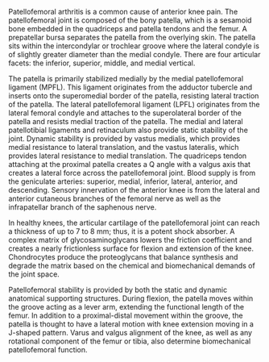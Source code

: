 Patellofemoral arthritis is a common cause of anterior knee pain. The patellofemoral joint is composed of the bony patella, which is a sesamoid bone embedded in the quadriceps and patella tendons and the femur. A prepatellar bursa separates the patella from the overlying skin. The patella sits within the intercondylar or trochlear groove where the lateral condyle is of slightly greater diameter than the medial condyle. There are four articular facets: the inferior, superior, middle, and medial vertical.

The patella is primarily stabilized medially by the medial patellofemoral ligament (MPFL). This ligament originates from the adductor tubercle and inserts onto the superomedial border of the patella, resisting lateral traction of the patella. The lateral patellofemoral ligament (LPFL) originates from the lateral femoral condyle and attaches to the superolateral border of the patella and resists medial traction of the patella. The medial and lateral patellotibial ligaments and retinaculum also provide static stability of the joint. Dynamic stability is provided by vastus medialis, which provides medial resistance to lateral translation, and the vastus lateralis, which provides lateral resistance to medial translation. The quadriceps tendon attaching at the proximal patella creates a Q angle with a valgus axis that creates a lateral force across the patellofemoral joint. Blood supply is from the geniculate arteries: superior, medial, inferior, lateral, anterior, and descending. Sensory innervation of the anterior knee is from the lateral and anterior cutaneous branches of the femoral nerve as well as the infrapatellar branch of the saphenous nerve.

In healthy knees, the articular cartilage of the patellofemoral joint can reach a thickness of up to 7 to 8 mm; thus, it is a potent shock absorber. A complex matrix of glycosaminoglycans lowers the friction coefficient and creates a nearly frictionless surface for flexion and extension of the knee. Chondrocytes produce the proteoglycans that balance synthesis and degrade the matrix based on the chemical and biomechanical demands of the joint space.

Patellofemoral stability is provided by both the static and dynamic anatomical supporting structures. During flexion, the patella moves within the groove acting as a lever arm, extending the functional length of the femur. In addition to a proximal-distal movement within the groove, the patella is thought to have a lateral motion with knee extension moving in a J-shaped pattern. Varus and valgus alignment of the knee, as well as any rotational component of the femur or tibia, also determine biomechanical patellofemoral function.